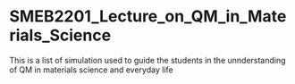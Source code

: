 # SMEB2201_Lecture_on_QM_in_Materials_Science
This is a list of simulation used to guide the students in the unnderstanding of QM in materials science and everyday life
